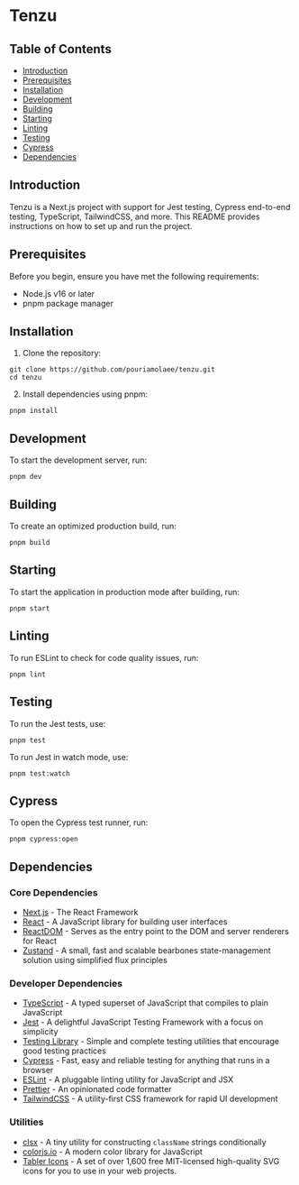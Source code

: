 # Tenzu

## Table of Contents

- [Introduction](#introduction)
- [Prerequisites](#prerequisites)
- [Installation](#installation)
- [Development](#development)
- [Building](#building)
- [Starting](#starting)
- [Linting](#linting)
- [Testing](#testing)
- [Cypress](#cypress)
- [Dependencies](#dependencies)

## Introduction

Tenzu is a Next.js project with support for Jest testing, Cypress end-to-end testing, TypeScript, TailwindCSS, and more. This README provides instructions on how to set up and run the project.

## Prerequisites

Before you begin, ensure you have met the following requirements:

- Node.js v16 or later
- pnpm package manager

## Installation

1. Clone the repository:
```
git clone https://github.com/pouriamolaee/tenzu.git
cd tenzu
```
2. Install dependencies using pnpm:

```
pnpm install
```

## Development

To start the development server, run:

```
pnpm dev
```

## Building

To create an optimized production build, run:

```
pnpm build
```

## Starting

To start the application in production mode after building, run:

```
pnpm start
```

## Linting

To run ESLint to check for code quality issues, run:

```
pnpm lint
```

## Testing

To run the Jest tests, use:

```
pnpm test
```
To run Jest in watch mode, use:

```
pnpm test:watch
```

## Cypress

To open the Cypress test runner, run:

```
pnpm cypress:open
```

## Dependencies

### Core Dependencies

- [Next.js](https://nextjs.org) - The React Framework
- [React](https://reactjs.org) - A JavaScript library for building user interfaces
- [ReactDOM](https://reactjs.org/docs/react-dom.html) - Serves as the entry point to the DOM and server renderers for React
- [Zustand](https://github.com/pmndrs/zustand) - A small, fast and scalable bearbones state-management solution using simplified flux principles

### Developer Dependencies

- [TypeScript](https://www.typescriptlang.org) - A typed superset of JavaScript that compiles to plain JavaScript
- [Jest](https://jestjs.io) - A delightful JavaScript Testing Framework with a focus on simplicity
- [Testing Library](https://testing-library.com) - Simple and complete testing utilities that encourage good testing practices
- [Cypress](https://www.cypress.io) - Fast, easy and reliable testing for anything that runs in a browser
- [ESLint](https://eslint.org) - A pluggable linting utility for JavaScript and JSX
- [Prettier](https://prettier.io) - An opinionated code formatter
- [TailwindCSS](https://tailwindcss.com) - A utility-first CSS framework for rapid UI development

### Utilities

- [clsx](https://github.com/lukeed/clsx) - A tiny utility for constructing `className` strings conditionally
- [colorjs.io](https://colorjs.io) - A modern color library for JavaScript
- [Tabler Icons](https://tabler-icons.io) - A set of over 1,600 free MIT-licensed high-quality SVG icons for you to use in your web projects.
